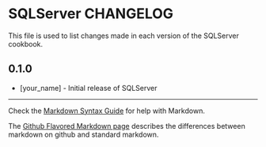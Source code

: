 # SQLServer CHANGELOG

This file is used to list changes made in each version of the SQLServer cookbook.

## 0.1.0
- [your_name] - Initial release of SQLServer

- - -
Check the [Markdown Syntax Guide](http://daringfireball.net/projects/markdown/syntax) for help with Markdown.

The [Github Flavored Markdown page](http://github.github.com/github-flavored-markdown/) describes the differences between markdown on github and standard markdown.
